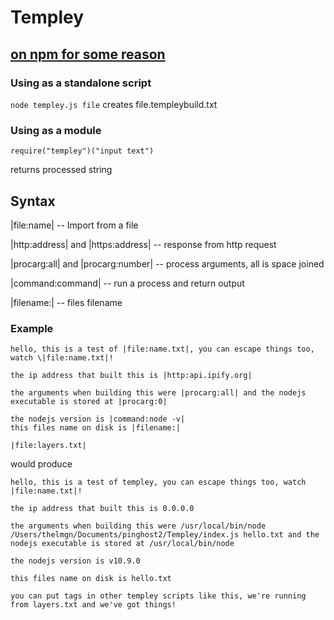 # Templey

## [on npm for some reason](https://www.npmjs.com/package/templey)

### Using as a standalone script

```node templey.js file```
creates file.templeybuild.txt

### Using as a module

```require("templey")("input text")```

returns processed string

## Syntax

|file:name| -- Import from a file

|http:address| and |https:address| -- response from http request

|procarg:all| and |procarg:number| -- process arguments, all is space joined

|command:command| -- run a process and return output

|filename:| -- files filename

### Example 

```
hello, this is a test of |file:name.txt|, you can escape things too, watch \|file:name.txt|!

the ip address that built this is |http:api.ipify.org|

the arguments when building this were |procarg:all| and the nodejs executable is stored at |procarg:0|

the nodejs version is |command:node -v|
this files name on disk is |filename:|

|file:layers.txt|
```

would produce

```
hello, this is a test of templey, you can escape things too, watch |file:name.txt|!

the ip address that built this is 0.0.0.0

the arguments when building this were /usr/local/bin/node /Users/thelmgn/Documents/pinghost2/Templey/index.js hello.txt and the nodejs executable is stored at /usr/local/bin/node

the nodejs version is v10.9.0

this files name on disk is hello.txt

you can put tags in other templey scripts like this, we're running from layers.txt and we've got things!
```
